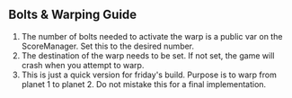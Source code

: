 Bolts & Warping Guide
----------------------

1. The number of bolts needed to activate the warp is a public var on the ScoreManager. Set this to the desired number.
2. The destination of the warp needs to be set. If not set, the game will crash when you attempt to warp. 
3. This is just a quick version for friday's build. Purpose is to warp from planet 1 to planet 2. Do not mistake this for a final
implementation.
